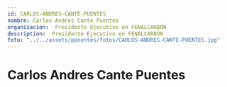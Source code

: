 ```yaml
---
id: CARLOS-ANDRES-CANTE-PUENTES
nombre: Carlos Andres Cante Puentes
organizacion:  Presidente Ejecutivo en FENALCARBÓN
description:  Presidente Ejecutivo en FENALCARBÓN
foto: "../../assets/ponentes/fotos/CARLOS-ANDRES-CANTE-PUENTES.jpg"
---
```


# Carlos Andres Cante Puentes
    